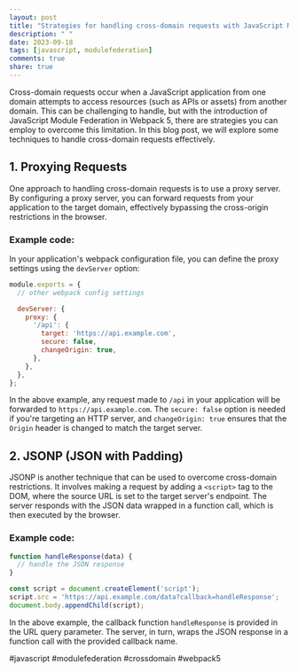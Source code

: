 ```yaml
---
layout: post
title: "Strategies for handling cross-domain requests with JavaScript Module Federation in Webpack 5"
description: " "
date: 2023-09-18
tags: [javascript, modulefederation]
comments: true
share: true
---
```


Cross-domain requests occur when a JavaScript application from one domain attempts to access resources (such as APIs or assets) from another domain. This can be challenging to handle, but with the introduction of JavaScript Module Federation in Webpack 5, there are strategies you can employ to overcome this limitation. In this blog post, we will explore some techniques to handle cross-domain requests effectively.

## 1. Proxying Requests

One approach to handling cross-domain requests is to use a proxy server. By configuring a proxy server, you can forward requests from your application to the target domain, effectively bypassing the cross-origin restrictions in the browser.

### Example code:

In your application's webpack configuration file, you can define the proxy settings using the `devServer` option:

```javascript
module.exports = {
  // other webpack config settings

  devServer: {
    proxy: {
      '/api': {
        target: 'https://api.example.com',
        secure: false,
        changeOrigin: true,
      },
    },
  },
};
```

In the above example, any request made to `/api` in your application will be forwarded to `https://api.example.com`. The `secure: false` option is needed if you're targeting an HTTP server, and `changeOrigin: true` ensures that the `Origin` header is changed to match the target server.

## 2. JSONP (JSON with Padding)

JSONP is another technique that can be used to overcome cross-domain restrictions. It involves making a request by adding a `<script>` tag to the DOM, where the source URL is set to the target server's endpoint. The server responds with the JSON data wrapped in a function call, which is then executed by the browser.

### Example code:

```javascript
function handleResponse(data) {
  // handle the JSON response
}

const script = document.createElement('script');
script.src = 'https://api.example.com/data?callback=handleResponse';
document.body.appendChild(script);
```

In the above example, the callback function `handleResponse` is provided in the URL query parameter. The server, in turn, wraps the JSON response in a function call with the provided callback name.

#javascript #modulefederation #crossdomain #webpack5